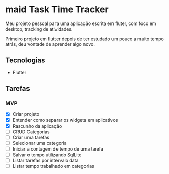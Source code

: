 # maid Task Time Tracker

Meu projeto pessoal para uma aplicação escrita em fluter, com foco em desktop,
tracking de atividades.

Primeiro projeto em flutter depois de ter estudado um pouco a muito tempo atrás,
deu vontade de aprender algo novo.

## Tecnologias

- Flutter

## Tarefas

### MVP

- [x] Criar projeto
- [x] Entender como separar os widgets em aplicativos
- [x] Rascunho da aplicação
- [ ] CRUD Categorias
- [ ] Criar uma tarefas
- [ ] Selecionar uma categoria
- [ ] Iniciar a contagem de tempo de uma tarefa
- [ ] Salvar o tempo utilizando SqlLite
- [ ] Listar tarefas por intervalo data
- [ ] Listar tempo trabalhado em categorias
